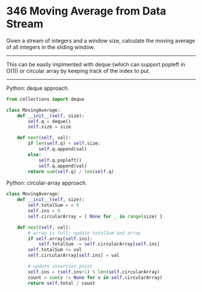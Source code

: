 346 Moving Average from Data Stream
===================================

Given a stream of integers and a window size, calculate the moving average of
all integers in the sliding window.

---

This can be easily implmented with deque (which can support popleft in O(1)) or
circular array by keeping track of the index to put.

---

Python: deque approach.

```python
from collections import deque

class MovingAverage:
    def __init__(self, size):
        self.q = deque()
        self.size = size

    def next(self, val):
        if len(self.q) < self.size:
            self.q.append(val)
        else:
            self.q.popleft()
            self.q.append(val)
        return sum(self.q) / len(self.q)
```

Python: circular-array approach.

```python
class MovingAverage:
    def __init__(self, size):
        self.totalSum = = 0
        self.ins = 0
        self.circularArray = [ None for _ in range(size) ]

    def next(self, val):
        # array is full; update totalSum and array
        if self.array[self.ins]:
            self.totalSum -= self.circularArray[self.ins]
        self.totalSum += val
        self.circularArray[self.ins] = val

        # update insertion point
        self.ins = (self.ins+1) % len(self.circularArray)
        count = sum(v != None for v in self.circularArray)
        return self.total / count
```

